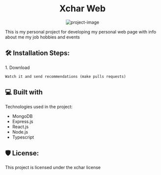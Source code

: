 <h1 align="center" id="title">Xchar Web</h1>

<p align="center"><img src="https://socialify.git.ci/OscarAg2/Xchar/image?description=1&amp;descriptionEditable=My%20personal%20Web%20Page&amp;font=Inter&amp;language=1&amp;name=1&amp;owner=1&amp;pattern=Overlapping%20Hexagons&amp;stargazers=1&amp;theme=Dark" alt="project-image"></p>

<p id="description">This is my personal project for developing my personal web page with info about me my job hobbies and events</p>

<h2>🛠️ Installation Steps:</h2>

<p>1. Download</p>

```
Watch it and send recommendations (make pulls requests)
```

  
  
<h2>💻 Built with</h2>

Technologies used in the project:

*   MongoDB
*   Express.js
*   React.js
*   Node.js
*   Typescript

<h2>🛡️ License:</h2>

This project is licensed under the xchar license
